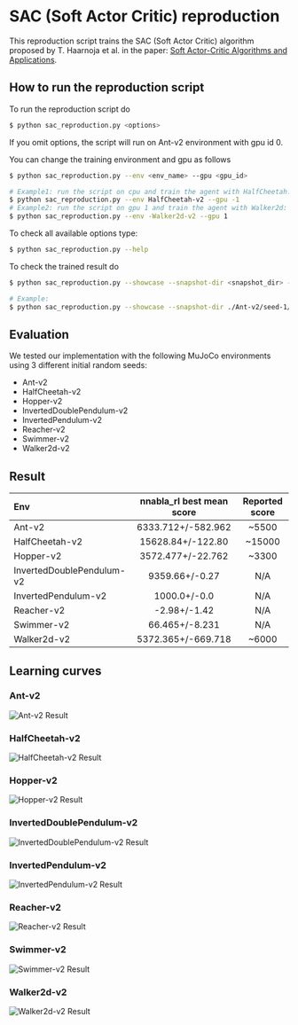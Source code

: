 # SAC (Soft Actor Critic) reproduction

This reproduction script trains the SAC (Soft Actor Critic) algorithm proposed by T. Haarnoja et al. in the paper: [Soft Actor-Critic Algorithms and Applications](https://arxiv.org/abs/1812.05905).

## How to run the reproduction script

To run the reproduction script do

```sh
$ python sac_reproduction.py <options>
```

If you omit options, the script will run on Ant-v2 environment with gpu id 0.

You can change the training environment and gpu as follows

```sh
$ python sac_reproduction.py --env <env_name> --gpu <gpu_id>
```

```sh
# Example1: run the script on cpu and train the agent with HalfCheetah:
$ python sac_reproduction.py --env HalfCheetah-v2 --gpu -1
# Example2: run the script on gpu 1 and train the agent with Walker2d:
$ python sac_reproduction.py --env -Walker2d-v2 --gpu 1
```

To check all available options type:

```sh
$ python sac_reproduction.py --help
```

To check the trained result do

```sh
$ python sac_reproduction.py --showcase --snapshot-dir <snapshot_dir> --render
```

```sh
# Example:
$ python sac_reproduction.py --showcase --snapshot-dir ./Ant-v2/seed-1/iteration-10000/ --render
```

## Evaluation

We tested our implementation with the following MuJoCo environments using 3 different initial random seeds:

- Ant-v2
- HalfCheetah-v2
- Hopper-v2
- InvertedDoublePendulum-v2
- InvertedPendulum-v2
- Reacher-v2
- Swimmer-v2
- Walker2d-v2

## Result

|Env|nnabla_rl best mean score|Reported score|
|:---|:---:|:---:|
|Ant-v2|6333.712+/-582.962|~5500|
|HalfCheetah-v2|15628.84+/-122.80|~15000|
|Hopper-v2|3572.477+/-22.762|~3300|
|InvertedDoublePendulum-v2|9359.66+/-0.27|N/A|
|InvertedPendulum-v2|1000.0+/-0.0|N/A|
|Reacher-v2|-2.98+/-1.42|N/A|
|Swimmer-v2|66.465+/-8.231|N/A|
|Walker2d-v2|5372.365+/-669.718|~6000|

## Learning curves

### Ant-v2

![Ant-v2 Result](reproduction_results/Ant-v2_results/result.png)

### HalfCheetah-v2

![HalfCheetah-v2 Result](reproduction_results/HalfCheetah-v2_results/result.png)

### Hopper-v2

![Hopper-v2 Result](reproduction_results/Hopper-v2_results/result.png)

### InvertedDoublePendulum-v2

![InvertedDoublePendulum-v2 Result](reproduction_results/InvertedDoublePendulum-v2_results/result.png)

### InvertedPendulum-v2

![InvertedPendulum-v2 Result](reproduction_results/InvertedPendulum-v2_results/result.png)

### Reacher-v2

![Reacher-v2 Result](reproduction_results/Reacher-v2_results/result.png)

### Swimmer-v2

![Swimmer-v2 Result](reproduction_results/Swimmer-v2_results/result.png)

### Walker2d-v2

![Walker2d-v2 Result](reproduction_results/Walker2d-v2_results/result.png)

